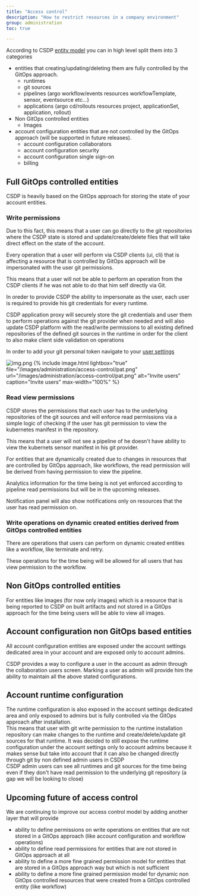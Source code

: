 ```yaml
---
title: "Access control"
description: "How to restrict resources in a company environment"
group: administration
toc: true

---
```

According to CSDP [entity model]({{site.baseurl}}/docs/getting-started/entity-model/) you can in high level split them into 3 categories
* entities that creating/updating/deleting them are fully controlled by the GitOps approach.
  * runtimes
  * git sources
  * pipelines (argo workflow/events resources workflowTemplate, sensor, eventsource etc...)
  * applications (argo cd/rollouts resources project, applicationSet, application, rollout)
* Non GitOps controlled entities
  * Images
* account configuration entities that are not controlled by the GitOps approach (will be supported in future releases).
  * account configuration collaborators
  * account configuration security
  * account configuration single sign-on
  * billing

## Full GitOps controlled entities
CSDP is heavily based on the GitOps approach for storing the state of your account entities.

### Write permissions
Due to this fact, this means that a user can go directly to the git repositories where the CSDP state is stored and update/create/delete files that will take direct effect on the state of the account.

Every operation that a user will perform via CSDP clients (ui, cli) that is affecting a resource that is controlled by GitOps approach will be impersonated with the user git permissions.

This means that a user will not be able to perform an operation from the CSDP clients if he was not able to do that him self directly via Git.

In oreder to provide CSDP the ability to impersonate as the user, each user is required to provide his git credentials for every runtime.

CSDP application proxy will securely store the git credentials and user them to perform operations against the git provider when needed and will also update CSDP platform with the read/write permissions to all existing defined repositories of the defined git sources in the runtime in order for the client to also make client side validation on operations

In order to add your git personal token navigate to your [user settings](https://g.codefresh.io/2.0/user-settings)

![img.png](img.png)
{% include
image.html
lightbox="true"
file="/images/administration/access-control/pat.png"
url="/images/administration/access-control/pat.png"
alt="Invite users"
caption="Invite users"
max-width="100%"
%}

### Read view permissions
CSDP stores the permissions that each user has to the underlying repositories of the git sources and will enforce read permissions via a simple logic of checking if the user has git permission to view the kubernetes manifest in the repository.

This means that a user will not see a pipeline of he doesn't have ability to view the kubernets sensor manifest in his git provider.

For entities that are dynamically created due to changes in resources that are controlled by GitOps approach, like workflows, the read permission will be derived from having permission to view the pipeline.

Analytics information for the time being is not yet enforced according to pipeline read permissions but will be in the upcoming releases.

Notification panel will also show notifications only on resources that the user has read permission on.

### Write operations on dynamic created entities derived from GitOps controlled entities
There are operations that users can perform on dynamic created entities like a workflow, like terminate and retry.

These operations for the time being will be allowed for all users that has view permission to the workflow.

## Non GitOps controlled entities
For entities like images (for now only images) which is a resource that is being reported to CSDP on built artifacts and not stored in a GitOps approach for the time being users will be able to view all images.

## Account configuration non GitOps based entities
All account configuration entities are exposed under the account settings dedicated area in your account and are exposed only to account admins.

CSDP provides a way to configure a user in the account as admin through the collaboration users screen. Marking a user as admin will provide him the ability to maintain all the above stated configurations.

## Account runtime configuration 
The runtime configuration is also exposed in the account settings dedicated area and only exposed to admins but is fully controlled via the GitOps approach after installation. <br>
This means that user with git write permission to the runtime installation repository can make changes to the runtime and create/delete/update git sources for that runtime.
It was decided to still expose the runtime configuration under the account settings only to account admins because it makes sense but take into account that it can also be changed directly through git by non defined admin users in CSDP <br>
CSDP admin users can see all runtimes and git sources for the time being even if they don't have read permission to the underlying git repository (a gap we will be looking to close)

## Upcoming future of access control
We are continuing to improve our access control model by adding another layer that will provide 
* ability to define permissions on write operations on entities that are not stored in a GitOps approach (like account configuration and workflow operations)
* ability to define read permissions for entities that are not stored in GitOps approach at all
* ability to define a more fine grained permission model for entities that are stored in a GitOps approach way but which is not sufficient
* ability to define a more fine grained permission model for dynamic non GitOps controlled resources that were created from a GitOps controlled entity (like workflow)
